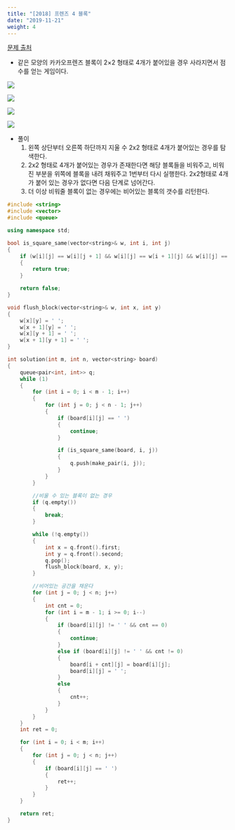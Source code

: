 ```yaml
---
title: "[2018] 프렌즈 4 블록"
date: "2019-11-21"
weight: 4
---
```


[문제 출처](https://programmers.co.kr/learn/courses/30/lessons/17679)

- 같은 모양의 카카오프렌즈 블록이 2×2 형태로 4개가 붙어있을 경우 사라지면서 점수를 얻는 게임이다.

![](/images/friend4block1.png)

![](/images/friend4block2.png)

![](/images/friend4block3.png)

![](/images/friend4block4.png)

- 풀이
	1. 왼쪽 상단부터 오른쪽 하단까지 지울 수 2x2 형태로 4개가 붙어있는 경우를 탐색한다.
	2. 2x2 형태로 4개가 붙어있는 경우가 존재한다면 해당 블록들을 비워주고, 비워진 부분을 위쪽에 블록을 내려 채워주고 1번부터 다시 실행한다. 2x2형태로 4개가 붙어 있는 경우가 없다면 다음 단계로 넘어간다.
	3. 더 이상 비워줄 블록이 없는 경우에는 비어있는 블록의 갯수를 리턴한다.

```cpp
#include <string>
#include <vector>
#include <queue>

using namespace std;

bool is_square_same(vector<string>& w, int i, int j)
{
	if (w[i][j] == w[i][j + 1] && w[i][j] == w[i + 1][j] && w[i][j] == w[i + 1][j + 1])
	{
		return true;
	}

	return false;
}

void flush_block(vector<string>& w, int x, int y)
{
	w[x][y] = ' ';
	w[x + 1][y] = ' ';
	w[x][y + 1] = ' ';
	w[x + 1][y + 1] = ' ';
}

int solution(int m, int n, vector<string> board)
{
	queue<pair<int, int>> q;
	while (1)
	{
		for (int i = 0; i < m - 1; i++)
		{
			for (int j = 0; j < n - 1; j++)
			{
				if (board[i][j] == ' ')
				{
					continue;
				}

				if (is_square_same(board, i, j))
				{
					q.push(make_pair(i, j));
				}
			}
		}

		//비울 수 있는 블록이 없는 경우
		if (q.empty())
		{
			break;
		}

		while (!q.empty())
		{
			int x = q.front().first;
			int y = q.front().second;
			q.pop();
			flush_block(board, x, y);
		}

		//비어있는 공간을 채운다
		for (int j = 0; j < n; j++)
		{
			int cnt = 0;
			for (int i = m - 1; i >= 0; i--)
			{
				if (board[i][j] != ' ' && cnt == 0)
				{
					continue;
				}
				else if (board[i][j] != ' ' && cnt != 0)
				{
					board[i + cnt][j] = board[i][j];
					board[i][j] = ' ';
				}
				else
				{
					cnt++;
				}
			}
		}
	}
	int ret = 0;

	for (int i = 0; i < m; i++)
	{
		for (int j = 0; j < n; j++)
		{
			if (board[i][j] == ' ')
			{
				ret++;
			}
		}
	}

	return ret;
}
```

